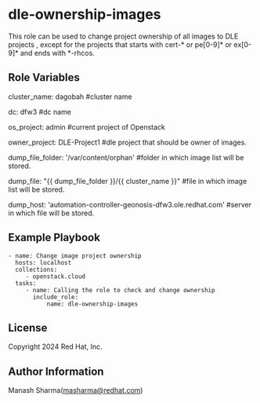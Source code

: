 dle-ownership-images
=========

This role can be used to change project ownership of all images to DLE projects , except for the projects that starts with cert-* or pe[0-9]* or ex[0-9]* and ends with *-rhcos.


Role Variables
--------------

cluster_name: dagobah  #cluster name

dc: dfw3   #dc name

os_project: admin  #current project of Openstack

owner_project: DLE-Project1  #dle project that should be owner of images.

dump_file_folder: '/var/content/orphan' #folder in which image list will be stored.

dump_file: "{{ dump_file_folder }}/{{ cluster_name }}"  #file in which image list will be stored.

dump_host: 'automation-controller-geonosis-dfw3.ole.redhat.com' #server in which file will be stored.



Example Playbook
----------------

    - name: Change image project ownership
      hosts: localhost
      collections:
         - openstack.cloud
      tasks:
         - name: Calling the role to check and change ownership
           include_role:
               name: dle-ownership-images


License
-------

Copyright 2024 Red Hat, Inc.

Author Information
------------------
Manash Sharma(masharma@redhat.com)

